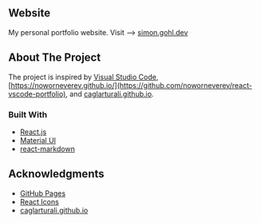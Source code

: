 ## Website

My personal portfolio website. Visit --> [simon.gohl.dev](simon.gohl.dev)

## About The Project

The project is inspired by [Visual Studio Code](https://github.com/microsoft/vscode), [https://noworneverev.github.io/](https://github.com/noworneverev/react-vscode-portfolio), and [caglarturali.github.io](https://github.com/caglarturali/caglarturali.github.io).

### Built With

- [React.js](https://reactjs.org/)
- [Material UI](https://github.com/mui/material-ui)
- [react-markdown](https://github.com/remarkjs/react-markdown)

## Acknowledgments

- [GitHub Pages](https://pages.github.com)
- [React Icons](https://react-icons.github.io/react-icons/search)
- [caglarturali.github.io](https://github.com/noworneverev/react-vscode-portfolio)
